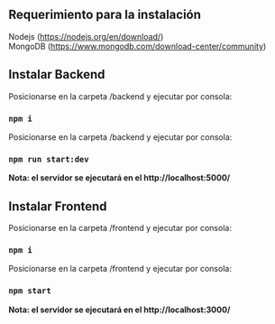## Requerimiento para la instalación

Nodejs (https://nodejs.org/en/download/)<br>
MongoDB (https://www.mongodb.com/download-center/community)

## Instalar Backend

Posicionarse en la carpeta /backend y ejecutar por consola:

### `npm i`

Posicionarse en la carpeta /backend y ejecutar por consola:

### `npm run start:dev`

**Nota: el servidor se ejecutará en el http://localhost:5000/**

## Instalar Frontend

Posicionarse en la carpeta /frontend y ejecutar por consola:

### `npm i`

Posicionarse en la carpeta /frontend y ejecutar por consola:

### `npm start`

**Nota: el servidor se ejecutará en el http://localhost:3000/**


